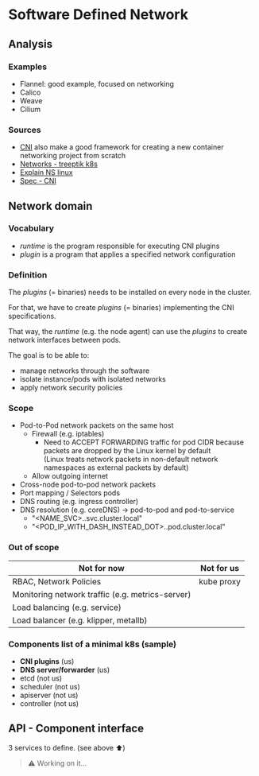 # Software Defined Network

## Analysis

### Examples

- Flannel: good example, focused on networking
- Calico
- Weave
- Cilium

### Sources

- [CNI](https://github.com/containernetworking/cni) also make a good framework for creating a new container networking project from scratch
- [Networks - treeptik k8s](https://treeptik.gitbook.io/k8s/fundamentals/)
- [Explain NS linux](https://www.youtube.com/watch?v=j_UUnlVC2Ss)
- [Spec - CNI](https://www.cni.dev/docs/spec/)

## Network domain

### Vocabulary

- *runtime* is the program responsible for executing CNI plugins
- *plugin* is a program that applies a specified network configuration

### Definition

The *plugins* (= binaries) needs to be installed on every node in the cluster.

For that, we have to create *plugins* (= binaries) implementing the CNI specifications.

That way, the *runtime* (e.g. the node agent) can use the *plugins* to create network interfaces between pods.

The goal is to be able to:

- manage networks through the software
- isolate instance/pods with isolated networks
- apply network security policies

### Scope

- Pod-to-Pod network packets on the same host
	- Firewall (e.g. iptables)
		- Need to ACCEPT FORWARDING traffic for pod CIDR because packets are dropped by the Linux kernel by default  
		  (Linux treats network packets in non-default network namespaces as external packets by default)
	- Allow outgoing internet
- Cross-node pod-to-pod network packets
- Port mapping / Selectors pods
- DNS routing (e.g. ingress controller)
- DNS resolution (e.g. coreDNS) -> pod-to-pod and pod-to-service
	- "<NAME_SVC>.<NAMESPACE>.svc.cluster.local"
	- "<POD_IP_WITH_DASH_INSTEAD_DOT>.<NAMESPACE>.pod.cluster.local"

### Out of scope

| Not for now                                      | Not for us |
|--------------------------------------------------|------------|
| RBAC, Network Policies                           | kube proxy |
| Monitoring network traffic (e.g. metrics-server) |            |
| Load balancing (e.g. service)                    |            | 
| Load balancer (e.g. klipper, metallb)            |            |

### Components list of a minimal k8s (sample)

- **CNI plugins** (us)
- **DNS server/forwarder** (us)
- etcd (not us)
- scheduler (not us)
- apiserver (not us)
- controller (not us)

## API - Component interface

3 services to define. (see above :arrow_up:)

> ⚠️ Working on it...
